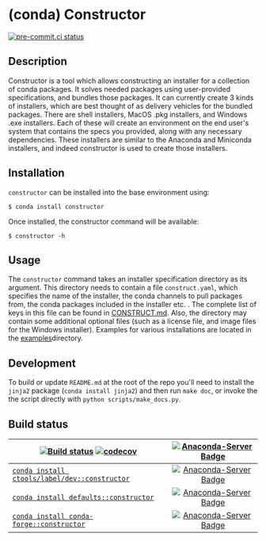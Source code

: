 # (conda) Constructor

[![pre-commit.ci status](https://results.pre-commit.ci/badge/github/conda/constructor/main.svg)](https://results.pre-commit.ci/latest/github/conda/constructor/main)

## Description

Constructor is a tool which allows constructing an installer
for a collection of conda packages. It solves needed packages using user-provided
specifications, and bundles those packages.  It can currently create 3 kinds of
installers, which are best thought of as delivery vehicles for the bundled packages.
There are shell installers, MacOS .pkg installers, and Windows .exe installers.  Each
of these will create an environment on the end user's system that contains the specs
you provided, along with any necessary dependencies.  These installers are similar
to the Anaconda and Miniconda installers, and indeed constructor is used to create
those installers.

## Installation

`constructor` can be installed into the base environment using:

    $ conda install constructor

Once installed, the constructor command will be available:

    $ constructor -h

## Usage

The `constructor` command takes an installer specification directory as its
argument.  This directory needs to contain a file `construct.yaml`,
which specifies the name of the installer, the conda channels to
pull packages from, the conda packages included in the installer etc. .
The complete list of keys in this file can be
found in <a href="./CONSTRUCT.md">CONSTRUCT.md</a>.
Also, the directory may contain some additional optional files (such as a
license file, and image files for the Windows installer).
Examples for various installations are located
in the <a href="./examples">examples</a>directory.


## Development

To build or update ``README.md`` at the root of the repo you'll need to install the
`jinja2` package (`conda install jinja2`) and then run ``make doc``, or invoke the
the script directly with ``python scripts/make_docs.py``.

## Build status

| [![Build status](https://github.com/conda/constructor/actions/workflows/main.yml/badge.svg)](https://github.com/conda/constructor/actions/workflows/main.yml) [![codecov](https://codecov.io/gh/conda/constructor/branch/main/graph/badge.svg)](https://codecov.io/gh/conda/constructor) | [![Anaconda-Server Badge](https://anaconda.org/ctools/constructor/badges/latest_release_date.svg)](https://anaconda.org/ctools/constructor) |
| --- | :-: |
| [`conda install ctools/label/dev::constructor`](https://anaconda.org/ctools/constructor) | [![Anaconda-Server Badge](https://anaconda.org/ctools/constructor/badges/version.svg)](https://anaconda.org/ctools/constructor) |
| [`conda install defaults::constructor`](https://anaconda.org/anaconda/constructor) | [![Anaconda-Server Badge](https://anaconda.org/anaconda/constructor/badges/version.svg)](https://anaconda.org/anaconda/constructor) |
| [`conda install conda-forge::constructor`](https://anaconda.org/conda-forge/constructor) | [![Anaconda-Server Badge](https://anaconda.org/conda-forge/constructor/badges/version.svg)](https://anaconda.org/conda-forge/constructor) |
